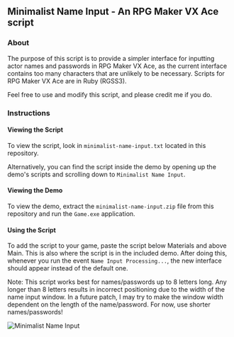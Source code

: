 ## Minimalist Name Input - An RPG Maker VX Ace script

### About

The purpose of this script is to provide a simpler interface for inputting actor names and passwords in RPG Maker VX Ace, as the current interface contains too many characters that are unlikely to be necessary. Scripts for RPG Maker VX Ace are in Ruby (RGSS3).

Feel free to use and modify this script, and please credit me if you do.

### Instructions

#### Viewing the Script
To view the script, look in `minimalist-name-input.txt` located in this repository.

Alternatively, you can find the script inside the demo by opening up the demo's scripts and scrolling down to `Minimalist Name Input`.

#### Viewing the Demo

To view the demo, extract the `minimalist-name-input.zip` file from this repository and run the `Game.exe` application.

#### Using the Script

To add the script to your game, paste the script below Materials and above Main. This is also where the script is in the included demo. After doing this, whenever you run the event `Name Input Processing...`, the new interface should appear instead of the default one.

Note: This script works best for names/passwords up to 8 letters long. Any longer than 8 letters results in incorrect positioning due to the width of the name input window. In a future patch, I may try to make the window width dependent on the length of the name/password. For now, use shorter names/passwords!

![Minimalist Name Input](http://40.media.tumblr.com/86e6f3d5f0789def1789166b57dd9ad3/tumblr_noczdbMLWD1u02zbio1_500.png)
